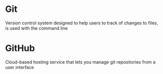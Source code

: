 # Git

Version control system designed to help users to track of changes to files, is used with the command line

# GitHub

Cloud-based hosting service
that lets you manage git repositories from a user interface
